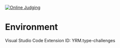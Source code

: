 [![Online Judging](https://github.com/imentu/type-challenges-practice/actions/workflows/online-judging.yaml/badge.svg)](https://github.com/imentu/type-challenges-practice/actions/workflows/online-judging.yaml)

# Environment

Visual Studio Code Extension ID: YRM.type-challenges
